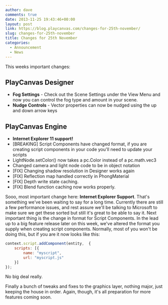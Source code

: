 ```yaml
---
author: dave
comments: true
date: 2013-11-25 19:43:46+00:00
layout: post
link: https://blog.playcanvas.com/changes-for-25th-november/
slug: changes-for-25th-november
title: Changes for 25th November
categories:
  - Announcement
  - News
---
```


This weeks important changes:

## PlayCanvas Designer

- **Fog Settings** - Check out the Scene Settings under the View Menu and now you can control the fog type and amount in your scene.
- **Nudge Controls** - Vector properties can now be nudged using the up and down arrow keys

## PlayCanvas Engine

- **Internet Explorer 11 support!**
- [BREAKING] Script Components have changed format, if you are creating script components in your code you'll need to update your scripts
- LightNode.setColor() now takes a pc.Color instead of a pc.math.vec3
- Changed camera and light node code to be in object notation
- [FIX] Changing shadow resolution in Designer works again
- [FIX] Reflection map handled correctly in PhongMaterial
- [FIX] Depth write state caching.
- [FIX] Blend function caching now works properly.

Sooo, most important change here: **Internet Explorer Support**. That's something we've been waiting to say for a long time. Currently there are still a few performance issues, and rest assure we'll be talking to Microsoft to make sure we get these sorted but still it's great to be able to say it. Next important thing is the change in format for Script Components. In the lead up to a big feature release later on this week, we've altered the format you supply when creating script components. Normally, most of you won't be doing this, but if you are it now looks like this:

```javascript
context.script.addComponent(entity,  {
    scripts: [{
        name: "myscript",
        url: "myscript.js"
    }]
});
```

No big deal really.

Finally a bunch of tweaks and fixes to the graphics layer, nothing major, just keeping the house in order. Again, though, it's all preparation for more features coming soon.
